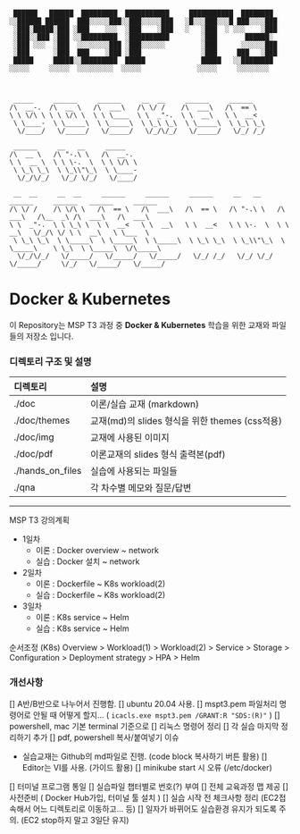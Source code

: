```

 ██████   ██████  █████████  ███████████     ███████████  ████████                                  
░░██████ ██████  ███░░░░░███░░███░░░░░███   ░█░░░███░░░█ ███░░░░███                                 
 ░███░█████░███ ░███    ░░░  ░███    ░███   ░   ░███  ░ ░░░    ░███                                 
 ░███░░███ ░███ ░░█████████  ░██████████        ░███       ██████░                                  
 ░███ ░░░  ░███  ░░░░░░░░███ ░███░░░░░░         ░███      ░░░░░░███                                 
 ░███      ░███  ███    ░███ ░███               ░███     ███   ░███                                 
 █████     █████░░█████████  █████              █████   ░░████████                                  
░░░░░     ░░░░░  ░░░░░░░░░  ░░░░░              ░░░░░     ░░░░░░░░                                   



 _____     ______     ______     __  __     ______     ______                                                
/\  __-.  /\  __ \   /\  ___\   /\ \/ /    /\  ___\   /\  == \                                               
\ \ \/\ \ \ \ \/\ \  \ \ \____  \ \  _"-.  \ \  __\   \ \  __<                                               
 \ \____-  \ \_____\  \ \_____\  \ \_\ \_\  \ \_____\  \ \_\ \_\                                             
  \/____/   \/_____/   \/_____/   \/_/\/_/   \/_____/   \/_/ /_/                                             
                                                                                                             
 ______     __   __     _____                                                                                
/\  __ \   /\ "-.\ \   /\  __-.                                                                              
\ \  __ \  \ \ \-.  \  \ \ \/\ \                                                                             
 \ \_\ \_\  \ \_\\"\_\  \ \____-                                                                             
  \/_/\/_/   \/_/ \/_/   \/____/                                                                             
                                                                                                             
 __  __     __  __     ______     ______     ______     __   __     ______     ______   ______     ______    
/\ \/ /    /\ \/\ \   /\  == \   /\  ___\   /\  == \   /\ "-.\ \   /\  ___\   /\__  _\ /\  ___\   /\  ___\   
\ \  _"-.  \ \ \_\ \  \ \  __<   \ \  __\   \ \  __<   \ \ \-.  \  \ \  __\   \/_/\ \/ \ \  __\   \ \___  \  
 \ \_\ \_\  \ \_____\  \ \_____\  \ \_____\  \ \_\ \_\  \ \_\\"\_\  \ \_____\    \ \_\  \ \_____\  \/\_____\ 
  \/_/\/_/   \/_____/   \/_____/   \/_____/   \/_/ /_/   \/_/ \/_/   \/_____/     \/_/   \/_____/   \/_____/ 

```




# Docker & Kubernetes

이 Repository는 MSP T3 과정 중 **Docker & Kubernetes** 학습을 위한 교재와 파일들의 저장소 입니다.  

### 디렉토리 구조 및 설명

| 디렉토리             | 설명                                   |
|:---------------- |:------------------------------------ |
| ./doc            | 이론/실습 교재 (markdown)                  |
| ./doc/themes     | 교재(md)의 slides 형식을 위한 themes (css적용) |
| ./doc/img        | 교재에 사용된 이미지                          |
| ./doc/pdf        | 이론교재의 slides 형식 출력본(pdf)             |
| ./hands_on_files | 실습에 사용되는 파일들                         |
| ./qna            | 각 차수별 메모와 질문/답변                      |

---




MSP T3 강의계획

- 1일차
  - 이론 : Docker overview ~ network
  - 실습 : Docker 설치 ~ network
- 2일차
  - 이론 : Dockerfile ~ K8s workload(2)
  - 실습 : Dockerfile ~ K8s workload(2)
- 3일차
  - 이론 : K8s service ~ Helm
  - 실습 : K8s service ~ Helm

순서조정 (K8s)
Overview > Workload(1) > Workload(2) > Service > Storage > Configuration > Deployment strategy > HPA > Helm

### 개선사항
[] A반/B반으로 나누어서 진행함.
[] ubuntu 20.04 사용.
[] mspt3.pem 파일처리 명령어로 안될 때 어떻게 할지... ( `icacls.exe mspt3.pem /GRANT:R "SDS:(R)"` )
[] powershell, mac 기본 terminal 기준으로 
[] 리눅스 명령어 정리
[] 각 실습 마지막 정리하기 추가
[] pdf, powershell 복사/붙여넣기 이슈
  - 실습교재는 Github의 md파일로 진행. (code block 복사하기 버튼 활용)
[] Editor는 VI를 사용. (가이드 활용)
[] minikube start 시 오류 (/etc/docker)

[] 터미널 프로그램 통일
[] 실습파일 챕터별로 번호(?) 부여
[] 전체 교육과정 맵 제공
[] 사전준비 ( Docker Hub가입, 터미널 툴 설치 )
[] 실습 시작 전 체크사항 정리 (EC2접속해서 어느 디렉토리로 이동하고... 등)
[] 일자가 바뀌어도 실습환경 유지가 되도록 주의. (EC2 stop하지 말고 3일단 유지)
